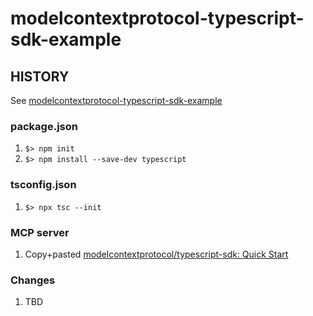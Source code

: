 # modelcontextprotocol-typescript-sdk-example

## HISTORY

See [modelcontextprotocol-typescript-sdk-example](../modelcontextprotocol-typescript-sdk-example)

### package.json

1. `$> npm init`
1. `$> npm install --save-dev typescript`

### tsconfig.json

1. `$> npx tsc --init`

### MCP server

1. Copy+pasted [modelcontextprotocol/typescript-sdk: Quick Start](https://github.com/modelcontextprotocol/typescript-sdk/tree/1.17.3?tab=readme-ov-file#quick-start)

### Changes

1. TBD
